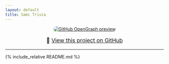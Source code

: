 ```yaml
---
layout: default
title: Sami Trivia
---
```


<p align="center">
  <a href="https://github.com/kevickstrom/sami_trivia" target="_blank">
    <img src="https://opengraph.githubassets.com/1/kevickstrom/sami_trivia" alt="GitHub OpenGraph preview" style="max-width: 100%; border-radius: 10px;" />
  </a>
</p>

<p style="text-align: center; font-size: 1.1rem;">
  🔗 <a href="https://github.com/kevickstrom/sami_trivia" target="_blank">View this project on GitHub</a>
</p>

---

{% include_relative README.md %}
